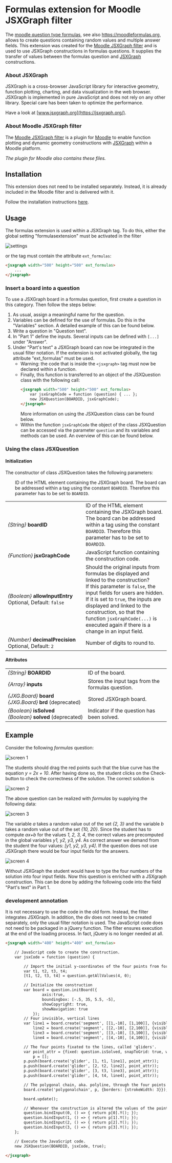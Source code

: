 # Formulas extension for Moodle JSXGraph filter

The [moodle question type formulas](https://moodle.org/plugins/qtype_formulas), see also <https://moodleformulas.org>, allows to create questions containing random values and multiple answer fields.
This extension was created for the [Moodle JSXGraph filter](https://github.com/jsxgraph/moodle-filter_jsxgraph) and is used to use JSXGraph constructions in formulas questions.
It supplies the transfer of values between the formulas question and [JSXGraph](https://jsxgraph.org) constructions. 

### About JSXGraph

JSXGraph is a cross-browser JavaScript library for interactive geometry, function plotting, charting, and data visualization in the web browser.
JSXGraph is implemented in pure JavaScript and does not rely on any other library. Special care has been taken to optimize the performance.

Have a look at [www.jsxgraph.org](https://jsxgraph.org/).

### About Moodle JSXGraph filter

The [Moodle JSXGraph filter](https://github.com/jsxgraph/moodle-filter_jsxgraph) is a plugin for [Moodle](http://moodle.org) to enable function plotting and dynamic geometry constructions with [JSXGraph](http://jsxgraph.org) within a Moodle platform.

*The plugin for Moodle also contains these files.*

## Installation

This extension does not need to be installed separately. 
Instead, it is already included in the Moodle filter and is delivered with it.

Follow the installation instructions [here](https://github.com/jsxgraph/moodle-filter_jsxgraph#installation).

## Usage

The formulas extension is used within a JSXGraph tag.
To do this, either the global setting "formulasextension" must be activated in the filter 

![settings](img/settings.png)

or the tag must contain the attribute `ext_formulas`:

```html
<jsxgraph width="500" height="500" ext_formulas>
    ...
</jsxgraph>
```

### Insert a board into a question

To use a JSXGraph board in a formulas question, first create a question in this category. Then follow the steps below:

1. As usual, assign a meaningful name for the question.
2. Variables can be defined for the use of formulas. Do this in the "Variables" section. A detailed example of this can be found below.
3. Write a question in "Question text".
4. In "Part 1" define the inputs. Several inputs can be defined with `[...]` under "Answer".
5. Under "Part's text" a JSXGraph board can now be integrated in the usual filter notation. If the extension is not activated globally, the tag attribute "ext_formulas" must be used.
    * Warning: the code that is inside the `<jsxgraph>` tag must now be declared within a function.
    * Finally, this function is transferred to an object of the JSXQuestion class with the following call:
      ```html
      <jsxgraph width="500" height="500" ext_formulas>
          var jsxGraphCode = function (question) { ... };
          new JSXQuestion(BOARDID, jsxGraphCode);
      </jsxgraph>
      ```
      More information on using the JSXQuestion class can be found below.
    * Within the function `jsxGraphCode` the object of the class JSXQuestion can be accessed via the parameter `question` and its variables and methods can be used. An overview of this can be found below.

### Using the class JSXQuestion

#### Initialization

The constructor of class JSXQuestion takes the following parameters:

<div style="padding-left: 30px;">
ID of the HTML element containing the JSXGraph board.
The board can be addressed within a tag using the constant <code>BOARDID</code>. 
Therefore this parameter has to be set to <code>BOARDID</code>.
</div>

<table>
    <tr>
        <td>
            <i>{String}</i>&nbsp;<b>boardID</b>
        </td>
        <td>
            ID of the HTML element containing the JSXGraph board. 
            The board can be addressed within a tag using the constant <code>BOARDID</code>. 
            Therefore this parameter has to be set to <code>BOARDID</code>.
        </td>
    </tr>
    <tr>
        <td>
            <i>{Function}</i>&nbsp;<b>jsxGraphCode</b>
        </td>
        <td>
            JavaScript function containing the construction code.
        </td>
    </tr>
    <tr>
        <td>
           <i>{Boolean}</i>&nbsp;<b>allowInputEntry</b> Optional,&nbsp;Default:&nbsp;<code>false</code>
        </td>
        <td>
            Should the original inputs from formulas be displayed and linked to the construction?<br>
            If this parameter is <code>false</code>, the input fields for users are hidden.<br>
            If it is set to <code>true</code>, the inputs are displayed and linked to the 
            construction, so that the function <code>jsxGraphCode(...)</code> is executed again 
            if there is a change in an input field.
        </td>
    </tr>
    <tr>
        <td>
            <i>{Number}</i>&nbsp;<b>decimalPrecision</b> Optional,&nbsp;Default:&nbsp;<code>2</code>
        </td>
        <td>
            Number of digits to round to.
        </td>
    </tr>
</table>

#### Attributes

<table>
    <tr>
        <td>
            <i>{String}</i>&nbsp;<b>BOARDID</b>
        </td>
        <td>
            ID of the board.
        </td>
    </tr>
    <tr>
        <td>
            <i>{Array}</i>&nbsp;<b>inputs</b>
        </td>
        <td>
            Stores the input tags from the formulas question.
        </td>
    </tr>
    <tr>
        <td>
            <i>{JXG.Board}</i>&nbsp;<b>board</b><br>
            <i>{JXG.Board}</i>&nbsp;<b>brd</b>&nbsp;(deprecated)
        </td>
        <td>
            Stored JSXGraph board. 
        </td>
    </tr>
    <tr>
        <td>
            <i>{Boolean}</i>&nbsp;<b>isSolved</b><br>
            <i>{Boolean}</i>&nbsp;<b>solved</b>&nbsp;(deprecated)
        </td>
        <td>
            Indicator if the question has been solved.
        </td>
    </tr>
</table>

## Example

Consider the following *formulas* question:

![screen 1](img/screen1.png)

The students should drag the red points such that the blue curve has the equation *y = 2x + 10*.
After having done so, the student clicks on the Check-button to check the correctness of the solution. The correct solution is

![screen 2](img/screen2.png)

The above question can be realized with *formulas* by supplying the following data:

![screen 3](img/screen3.png)

The variable *a* takes a random value out of the set *{2, 3}* and the variable *b* takes a random value out of the set *{10, 20}*. Since the student has to compute *ax+b* for the values *1, 2, 3, 4*, the correct values are precomputed in the global variables *y1, y2, y3, y4*. As correct answer we demand from the student the four values: *[y1, y2, y3, y4]*. If the question does not use JSXGraph there would be four input fields for the answers.

![screen 4](img/screen4.png)

Without JSXGraph the student would have to type the four numbers of the solution into four input fields.
Now this question is enriched with a JSXgraph construction. This can be done by adding the following code into the field "Part's text" in Part 1.

### development annotation

It is not necessary to use the code in the old form. Instead, the filter integrates JSXGraph.
In addition, the div does not need to be created separately, only the usual filter notation is used.
The JavaScript code does not need to be packaged in a jQuery function.
The filter ensures execution at the end of the loading process.
In fact, jQuery is no longer needed at all.

```html
<jsxgraph width="400" height="400" ext_formulas>

    // JavaScript code to create the construction.
    var jsxCode = function (question) {

        // Import the initial y-coordinates of the four points from formulas
        var t1, t2, t3, t4;
        [t1, t2, t3, t4] = question.getAllValues(4, 0);

        // Initialize the construction
        var board = question.initBoard({
                axis:true,
                boundingbox: [-.5, 35, 5.5, -5],
                showCopyright: true,
                showNavigation: true
            });
        // Four invisible, vertical lines
        var line1 = board.create('segment', [[1,-10], [1,100]], {visible:false}),
            line2 = board.create('segment', [[2,-10], [2,100]], {visible:false}),
            line3 = board.create('segment', [[3,-10], [3,100]], {visible:false}),
            line4 = board.create('segment', [[4,-10], [4,100]], {visible:false});

        // The four points fixated to the lines, called 'gliders'.
        var point_attr = {fixed: question.isSolved, snapToGrid: true, withLabel: false},
            p = [];
        p.push(board.create('glider', [1, t1, line1], point_attr));
        p.push(board.create('glider', [2, t2, line2], point_attr));
        p.push(board.create('glider', [3, t3, line3], point_attr));
        p.push(board.create('glider', [4, t4, line4], point_attr));

        // The polygonal chain, aka. polyline, through the four points
        board.create('polygonalchain', p, {borders: {strokeWidth: 3}});

        board.update();

        // Whenever the construction is altered the values of the points are sent to formulas.
        question.bindInput(0, () => { return p[0].Y(); });
        question.bindInput(1, () => { return p[1].Y(); });
        question.bindInput(2, () => { return p[2].Y(); });
        question.bindInput(3, () => { return p[3].Y(); });
    };

    // Execute the JavaScript code.
    new JSXQuestion(BOARDID, jsxCode, true);

</jsxgraph>
```
